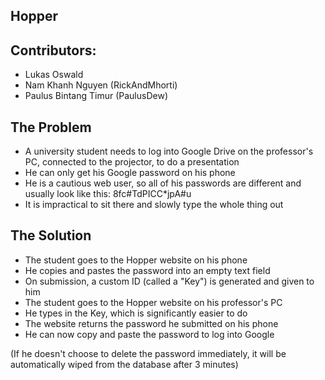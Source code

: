 Hopper
-

Contributors:
- 
- Lukas Oswald
- Nam Khanh Nguyen (RickAndMhorti)
- Paulus Bintang Timur (PaulusDew)

The Problem
-
- A university student needs to log into Google Drive on the professor's PC, connected to the projector, to do a presentation
- He can only get his Google password on his phone
- He is a cautious web user, so all of his passwords are different and usually look like this: 8fc#TdPICC*jpA#u
- It is impractical to sit there and slowly type the whole thing out

The Solution
-
- The student goes to the Hopper website on his phone
- He copies and pastes the password into an empty text field
- On submission, a custom ID (called a "Key") is generated and given to him
- The student goes to the Hopper website on his professor's PC
- He types in the Key, which is significantly easier to do
- The website returns the password he submitted on his phone
- He can now copy and paste the password to log into Google

(If he doesn't choose to delete the password immediately,
it will be automatically wiped from the database after 3 minutes)